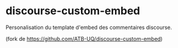 # discourse-custom-embed

Personalisation du template d'embed des commentaires discourse.

(fork de https://github.com/ATB-UQ/discourse-custom-embed)

